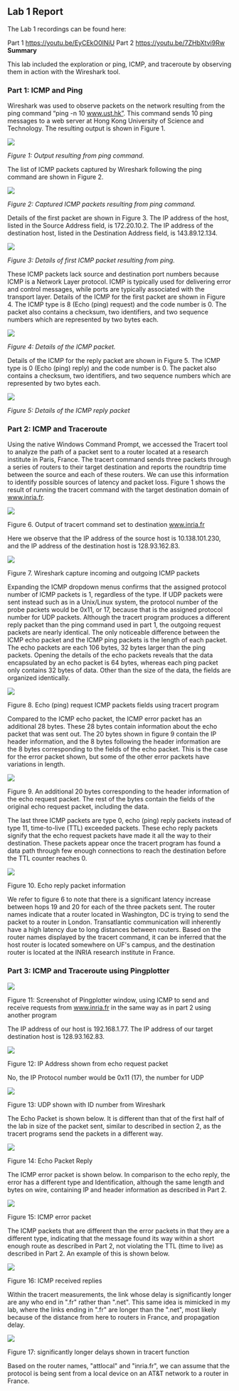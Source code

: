 ## Lab 1 Report

The Lab 1 recordings can be found here:

Part 1 https://youtu.be/EyCEkO0lNiU
Part 2 https://youtu.be/7ZHbXtvi9Rw
**Summary**

This lab included the exploration or ping, ICMP, and traceroute by observing them in action with the Wireshark tool.

### Part 1: ICMP and Ping

Wireshark was used to observe packets on the network resulting from the ping command “ping -n 10 www.ust.hk”. This command sends 10 ping messages to a web server at Hong Kong University of Science and Technology. The resulting output is shown in Figure 1.

![](media/fig01.png)

*Figure 1: Output resulting from ping command.*

The list of ICMP packets captured by Wireshark following the ping command are shown in Figure 2.

![](media/fig02.png)

*Figure 2: Captured ICMP packets resulting from ping command.*

Details of the first packet are shown in Figure 3. The IP address of the host, listed in the Source Address field, is 172.20.10.2. The IP address of the destination host, listed in the Destination Address field, is 143.89.12.134.

![](media/fig03.png)

*Figure 3: Details of first ICMP packet resulting from ping.*

These ICMP packets lack source and destination port numbers because ICMP is a Network Layer protocol. ICMP is typically used for delivering error and control messages, while ports are typically associated with the transport layer.
Details of the ICMP for the first packet are shown in Figure 4. The ICMP type is 8 (Echo (ping) request) and the code number is 0. The packet also contains a checksum, two identifiers, and two sequence numbers which are represented by two bytes each.

![](media/fig04.png)

*Figure 4: Details of the ICMP packet.*

Details of the ICMP for the reply packet are shown in Figure 5. The ICMP type is 0 (Echo (ping) reply) and the code number is 0. The packet also contains a checksum, two identifiers, and two sequence numbers which are represented by two bytes each.

![](media/fig05.png)

*Figure 5: Details of the ICMP reply packet*

### Part 2: ICMP and Traceroute

Using the native Windows Command Prompt, we accessed the Tracert tool to analyze the path of a packet sent to a router located at a research institute in Paris, France. The tracert command sends three packets through a series of routers to their target destination and reports the roundtrip time between the source and each of these routers. We can use this information to identify possible sources of latency and packet loss. Figure 1 shows the result of running the tracert command with the target destination domain of www.inria.fr.

![](media/fig06.png)

Figure 6. Output of tracert command set to destination www.inria.fr

Here we observe that the IP address of the source host is 10.138.101.230, and the IP address of the destination host is 128.93.162.83.

![](media/fig07.png)

Figure 7. Wireshark capture incoming and outgoing ICMP packets

Expanding the ICMP dropdown menus confirms that the assigned protocol number of ICMP packets is 1, regardless of the type. If UDP packets were sent instead such as in a Unix/Linux system, the protocol number of the probe packets would be 0x11, or 17, because that is the assigned protocol number for UDP packets. Although the tracert program produces a different reply packet than the ping command used in part 1, the outgoing request packets are nearly identical. The only noticeable difference between the ICMP echo packet and the ICMP ping packets is the length of each packet. The echo packets are each 106 bytes, 32 bytes larger than the ping packets. Opening the details of the echo packets reveals that the data encapsulated by an echo packet is 64 bytes, whereas each ping packet only contains 32 bytes of data. Other than the size of the data, the fields are organized identically.

![](media/fig08.png)

Figure 8. Echo (ping) request ICMP packets fields using tracert program

Compared to the ICMP echo packet, the ICMP error packet has an additional 28 bytes. These 28 bytes contain information about the echo packet that was sent out. The 20 bytes shown in figure 9 contain the IP header information, and the 8 bytes following the header information are the 8 bytes corresponding to the fields of the echo packet. This is the case for the error packet shown, but some of the other error packets have variations in length.

![](media/fig09.png)

Figure 9. An additional 20 bytes corresponding to the header information of the echo request packet. The rest of the bytes contain the fields of the original echo request packet, including the data.

The last three ICMP packets are type 0, echo (ping) reply packets instead of type 11, time-to-live (TTL) exceeded packets. These echo reply packets signify that the echo request packets have made it all the way to their destination. These packets appear once the tracert program has found a data path through few enough connections to reach the destination before the TTL counter reaches 0.

![](media/fig10.png)

Figure 10. Echo reply packet information

We refer to figure 6 to note that there is a significant latency increase between hops 19 and 20 for each of the three packets sent. The router names indicate that a router located in Washington, DC is trying to send the packet to a router in London. Transatlantic communication will inherently have a high latency due to long distances between routers. Based on the router names displayed by the tracert command, it can be inferred that the host router is located somewhere on UF's campus, and the destination router is located at the INRIA research institute in France.

### Part 3: ICMP and Traceroute using Pingplotter

![](media/fig11.png)

Figure 11: Screenshot of Pingplotter window, using ICMP to send and receive requests from www.inria.fr in the same way as in part 2 using another program

The IP address of our host is 192.168.1.77. The IP address of our target destination host is 128.93.162.83. 

![](media/fig12.png)

Figure 12: IP Address shown from echo request packet

No, the IP Protocol number would be 0x11 (17), the number for UDP

![](media/fig13.png)

Figure 13: UDP shown with ID number from Wireshark

The Echo Packet is shown below. It is different than that of the first half of the lab in size of the packet sent, similar to described in section 2, as the tracert programs send the packets in a different way.

![](media/fig14.png)

Figure 14: Echo Packet Reply

The ICMP error packet is shown below. In comparison to the echo reply, the error has a different type and Identification, although the same length and bytes on wire, containing IP and header information as described in Part 2.

![](media/fig15.png)

Figure 15: ICMP error packet

The ICMP packets that are different than the error packets in that they are a different type, indicating that the message found its way within a short enough route as described in Part 2, not violating the TTL (time to live) as described in Part 2. An example of this is shown below.

![](media/fig16.png)

Figure 16: ICMP received replies

Within the tracert measurements, the link whose delay is significantly longer are any who end in ".fr" rather than ".net". This same idea is mimicked in my lab, where the links ending in ".fr" are longer than the ".net", most likely because of the distance from here to routers in France, and propagation delay.

![](media/fig17.png)

Figure 17: significantly longer delays shown in tracert function

Based on the router names, "attlocal" and "inria.fr", we can assume that the protocol is being sent from a local device on an AT&T network to a router in France.
